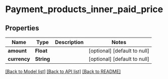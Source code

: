 # Payment_products_inner_paid_price
## Properties

| Name | Type | Description | Notes |
|------------ | ------------- | ------------- | -------------|
| **amount** | **Float** |  | [optional] [default to null] |
| **currency** | **String** |  | [optional] [default to null] |

[[Back to Model list]](../README.md#documentation-for-models) [[Back to API list]](../README.md#documentation-for-api-endpoints) [[Back to README]](../README.md)


